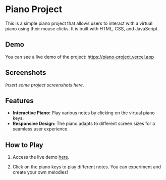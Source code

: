 # Piano Project

This is a simple piano project that allows users to interact with a virtual piano using their mouse clicks. It is built with HTML, CSS, and JavaScript.

## Demo

You can see a live demo of the project: https://piano-project.vercel.app

## Screenshots

_Insert some project screenshots here._

## Features

- **Interactive Piano:** Play various notes by clicking on the virtual piano keys.
- **Responsive Design:** The piano adapts to different screen sizes for a seamless user experience.

## How to Play

1. Access the live demo [here](https://mornieur.github.io/Piano-Project/).

2. Click on the piano keys to play different notes. You can experiment and create your own melodies!


